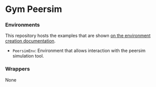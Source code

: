 # Gym Peersim

### Environments
This repository hosts the examples that are shown [on the environment creation documentation](https://gymnasium.farama.org/tutorials/environment_creation/).
- `PeersimEnv`: Environment that allows interaction with the peersim simulation tool.

### Wrappers
None

